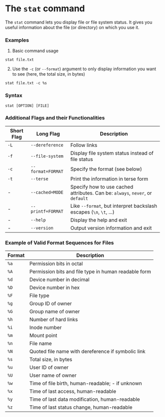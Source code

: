 # The `stat` command

The `stat` command lets you display file or file system status. It gives you useful information
about the file (or directory) on which you use it.

### Examples

1. Basic command usage

```
stat file.txt
```

2. Use the `-c` (or `--format`) argument to only display information you want to see (here, the
total size, in bytes)

```
stat file.txt -c %s
```

### Syntax

```
stat [OPTION] [FILE]
```

### Additional Flags and their Functionalities

| Short Flag | Long Flag         | Description                                                                   |
| ---------- | ----------------- | ----------------------------------------------------------------------------- |
| `-L`       | `--dereference`   | Follow links                                                                  |
| `-f`       | `--file-system`   | Display file system status instead of file status                             |
| `-c`       | `--format=FORMAT` | Specify the format (see below)                                                |
| `-t`       | `--terse`         | Print the information in terse form                                           |
| -          | `--cached=MODE`   | Specify how to use cached attributes. Can be: `always`, `never`, or `default` |
| -          | `--printf=FORMAT` | Like `--format`, but interpret backslash escapes (`\n`, `\t`, ...)            |
| -          | `--help`          | Display the help and exit                                                     |
| -          | `--version`       | Output version information and exit                                           |


### Example of Valid Format Sequences for Files

| Format | Description                                          |
| ------ | ---------------------------------------------------- |
| `%a`   | Permission bits in octal                             |
| `%A`   | Permission bits and file type in human readable form |
| `%d`   | Device number in decimal                             |
| `%D`   | Device number in hex                                 |
| `%F`   | File type                                            |
| `%g`   | Group ID of owner                                    |
| `%G`   | Group name of owner                                  |
| `%h`   | Number of hard links                                 |
| `%i`   | Inode number                                         |
| `%m`   | Mount point                                          |
| `%n`   | File name                                            |
| `%N`   | Quoted file name with dereference if symbolic link   |
| `%s`   | Total size, in bytes                                 |
| `%u`   | User ID of owner                                     |
| `%U`   | User name of owner                                   |
| `%w`   | Time of file birth, human-readable; - if unknown     |
| `%x`   | Time of last access, human-readable                  |
| `%y`   | Time of last data modification, human-readable       |
| `%z`   | Time of last status change, human-readable           |
